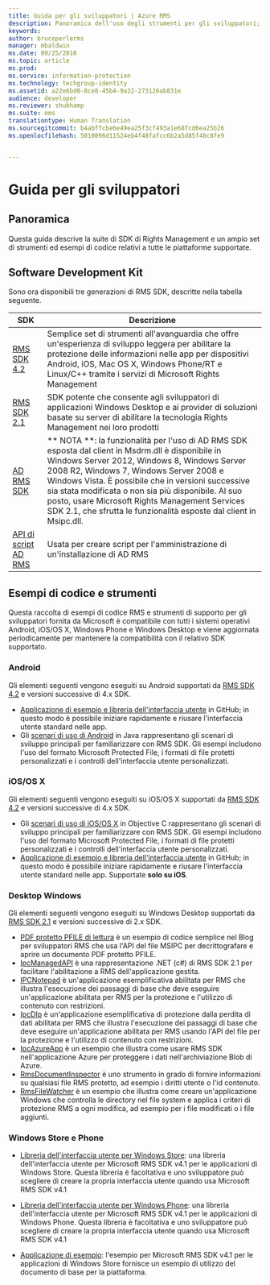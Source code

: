```yaml
---
title: Guida per gli sviluppatori | Azure RMS
description: Panoramica dell'uso degli strumenti per gli sviluppatori; SDK, librerie aggiuntive ed esempi di codice.
keywords: 
author: bruceperlerms
manager: mbaldwin
ms.date: 09/25/2016
ms.topic: article
ms.prod: 
ms.service: information-protection
ms.technology: techgroup-identity
ms.assetid: a22e6bd0-8ce8-45b4-9a32-273126ab831e
audience: developer
ms.reviewer: shubhamp
ms.suite: ems
translationtype: Human Translation
ms.sourcegitcommit: b4abffcbe6e49ea25f3cf493a1e68fcd6ea25b26
ms.openlocfilehash: 5010096d11524eb4f48fafcc6b2a5d85f48c8fe9


---
```


# Guida per gli sviluppatori

## Panoramica ##
Questa guida descrive la suite di SDK di Rights Management e un ampio set di strumenti ed esempi di codice relativi a tutte le piattaforme supportate. 

## Software Development Kit ##
Sono ora disponibili tre generazioni di RMS SDK, descritte nella tabella seguente.

| SDK | Descrizione |
|------|---------|
| [RMS SDK 4.2](active-directory-rights-management-services-multi-platform-thin-client-sdk-portal.md) | Semplice set di strumenti all'avanguardia che offre un'esperienza di sviluppo leggera per abilitare la protezione delle informazioni nelle app per dispositivi Android, iOS, Mac OS X, Windows Phone/RT e Linux/C++ tramite i servizi di Microsoft Rights Management |
| [RMS SDK 2.1](microsoft-information-protection-and-control-client-portal.md) | SDK potente che consente agli sviluppatori di applicazioni Windows Desktop e ai provider di soluzioni basate su server di abilitare la tecnologia Rights Management nei loro prodotti|
|[AD RMS SDK](https://msdn.microsoft.com/library/cc530379(v=vs.85).aspx)|** NOTA **: la funzionalità per l'uso di AD RMS SDK esposta dal client in Msdrm.dll è disponibile in Windows Server 2012, Windows 8, Windows Server 2008 R2, Windows 7, Windows Server 2008 e Windows Vista. È possibile che in versioni successive sia stata modificata o non sia più disponibile. Al suo posto, usare Microsoft Rights Management Services SDK 2.1, che sfrutta le funzionalità esposte dal client in Msipc.dll.|
|[API di script AD RMS](https://msdn.microsoft.com/en-us/library/bb968797(v=vs.85).aspx)| Usata per creare script per l'amministrazione di un'installazione di AD RMS|

## Esempi di codice e strumenti
Questa raccolta di esempi di codice RMS e strumenti di supporto per gli sviluppatori fornita da Microsoft è compatibile con tutti i sistemi operativi Android, iOS/OS X, Windows Phone e Windows Desktop e viene aggiornata periodicamente per mantenere la compatibilità con il relativo SDK supportato.

### Android

Gli elementi seguenti vengono eseguiti su Android supportati da [RMS SDK 4.2](active-directory-rights-management-services-multi-platform-thin-client-sdk-portal.md) e versioni successive di 4.x SDK.

- [Applicazione di esempio e libreria dell'interfaccia utente](https://github.com/AzureAD/rms-sdk-ui-for-android) in GitHub; in questo modo è possibile iniziare rapidamente e riusare l'interfaccia utente standard nelle app.
- Gli [scenari di uso di Android](https://msdn.microsoft.com/en-us/library/dn758246(v=vs.85).aspx) in Java rappresentano gli scenari di sviluppo principali per familiarizzare con RMS SDK. Gli esempi includono l'uso del formato Microsoft Protected File, i formati di file protetti personalizzati e i controlli dell'interfaccia utente personalizzati.

### iOS/OS X

Gli elementi seguenti vengono eseguiti su iOS/OS X supportati da [RMS SDK 4.2](active-directory-rights-management-services-multi-platform-thin-client-sdk-portal.md) e versioni successive di 4.x SDK.

- Gli [scenari di uso di iOS/OS X](https://msdn.microsoft.com/en-us/library/dn758307(v=vs.85).aspx) in Objective C rappresentano gli scenari di sviluppo principali per familiarizzare con RMS SDK. Gli esempi includono l'uso del formato Microsoft Protected File, i formati di file protetti personalizzati e i controlli dell'interfaccia utente personalizzati.
- [Applicazione di esempio e libreria dell'interfaccia utente](https://github.com/AzureAD/rms-sdk-ui-for-ios) in GitHub; in questo modo è possibile iniziare rapidamente e riusare l'interfaccia utente standard nelle app. Supportate **solo su iOS**.

### Desktop Windows

Gli elementi seguenti vengono eseguiti su Windows Desktop supportati da [RMS SDK 2.1](microsoft-information-protection-and-control-client-portal.md) e versioni successive di 2.x SDK.

- [PDF protetto PFILE di lettura](https://blogs.msdn.microsoft.com/rms/2015/11/09/reading-a-pfile-protected-pdf/) è un esempio di codice semplice nel Blog per sviluppatori RMS che usa l'API del file MSIPC per decrittografare e aprire un documento PDF protetto PFILE.
- [IpcManagedAPI](https://github.com/Azure-Samples/active-directory-dotnet-rms) è una rappresentazione .NET (c#) di RMS SDK 2.1 per facilitare l'abilitazione a RMS dell'applicazione gestita.
- [IPCNotepad](https://code.msdn.microsoft.com/ipcnotepad-sample-f67dae80) è un'applicazione esemplificativa abilitata per RMS che illustra l'esecuzione dei passaggi di base che deve eseguire un'applicazione abilitata per RMS per la protezione e l'utilizzo di contenuto con restrizioni.
- [IpcDIp](https://github.com/Azure-Samples/active-directory-dotnet-rms) è un'applicazione esemplificativa di protezione dalla perdita di dati abilitata per RMS che illustra l'esecuzione dei passaggi di base che deve eseguire un'applicazione abilitata per RMS usando l'API del file per la protezione e l'utilizzo di contenuto con restrizioni.
- [IpcAzureApp](https://github.com/Azure-Samples/active-directory-dotnet-rms) è un esempio che illustra come usare RMS SDK nell'applicazione Azure per proteggere i dati nell'archiviazione Blob di Azure.
- [RmsDocumentInspector](https://github.com/Azure-Samples/active-directory-dotnet-rms) è uno strumento in grado di fornire informazioni su qualsiasi file RMS protetto, ad esempio i diritti utente o l'id contenuto.
- [RmsFileWatcher](https://github.com/Azure-Samples/active-directory-dotnet-rms) è un esempio che illustra come creare un'applicazione Windows che controlla le directory nel file system e applica i criteri di protezione RMS a ogni modifica, ad esempio per i file modificati o i file aggiunti.

### Windows Store e Phone

- [Libreria dell'interfaccia utente per Windows Store](https://github.com/AzureAD/rms-sdk-ui-for-windowsstore): una libreria dell'interfaccia utente per Microsoft RMS SDK v4.1 per le applicazioni di Windows Store. Questa libreria è facoltativa e uno sviluppatore può scegliere di creare la propria interfaccia utente quando usa Microsoft RMS SDK v4.1

- [Libreria dell'interfaccia utente per Windows Phone](https://github.com/AzureAD/rms-sdk-ui-for-winphone): una libreria dell'interfaccia utente per Microsoft RMS SDK v4.1 per le applicazioni di Windows Phone. Questa libreria è facoltativa e uno sviluppatore può scegliere di creare la propria interfaccia utente quando usa Microsoft RMS SDK v4.1

- [Applicazione di esempio](https://github.com/Azure-Samples/active-directory-dotnet-rms-windowsstore): l'esempio per Microsoft RMS SDK v4.1 per le applicazioni di Windows Store fornisce un esempio di utilizzo del documento di base per la piattaforma.



<!--HONumber=Sep16_HO5-->


